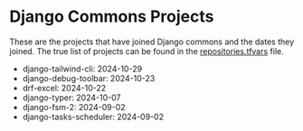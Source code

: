 # Django Commons Projects

These are the projects that have joined Django commons and the dates they joined.
The true list of projects can be found in the 
[repositories.tfvars](https://github.com/django-commons/membership/blob/main/terraform/production/repositories.tfvars) file.

- django-tailwind-cli: 2024-10-29
- django-debug-toolbar: 2024-10-23
- drf-excel: 2024-10-22
- django-typer: 2024-10-07
- django-fsm-2: 2024-09-02
- django-tasks-scheduler: 2024-09-02
